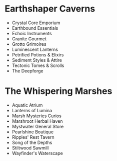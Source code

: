 

# Earthshaper Caverns

- Crystal Core Emporium
- Earthbound Essentials
- Echoic Instruments
- Granite Gourmet
- Grotto Grimoires
- Luminescent Lanterns
- Petrified Potions & Elixirs
- Sediment Styles & Attire
- Tectonic Tomes & Scrolls
- The Deepforge

# The Whispering Marshes

- Aquatic Atrium
- Lanterns of Lumina
- Marsh Mysteries Curios
- Marshroot Herbal Haven
- Mystwater General Store
- Pearlshine Boutique
- Ripples' Rest Tavern
- Song of the Depths
- Stiltwood Sawmill
- Wayfinder's Waterscape